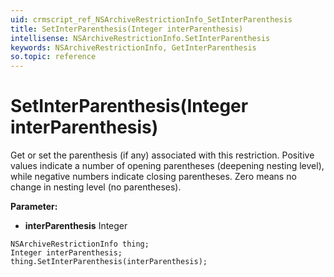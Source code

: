 ```yaml
---
uid: crmscript_ref_NSArchiveRestrictionInfo_SetInterParenthesis
title: SetInterParenthesis(Integer interParenthesis)
intellisense: NSArchiveRestrictionInfo.SetInterParenthesis
keywords: NSArchiveRestrictionInfo, GetInterParenthesis
so.topic: reference
---
```


# SetInterParenthesis(Integer interParenthesis)

Get or set the parenthesis (if any) associated with this restriction. Positive values indicate a number of opening parentheses (deepening nesting level), while negative numbers indicate closing parentheses. Zero means no change in nesting level (no parentheses).

**Parameter:** 
* **interParenthesis** Integer

```crmscript
NSArchiveRestrictionInfo thing;
Integer interParenthesis;
thing.SetInterParenthesis(interParenthesis);
```

